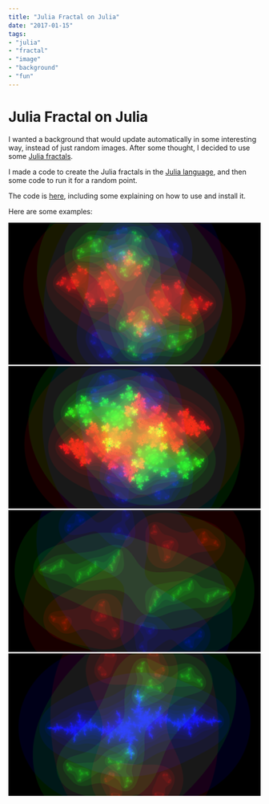 ```yaml
---
title: "Julia Fractal on Julia"
date: "2017-01-15"
tags:
- "julia"
- "fractal"
- "image"
- "background"
- "fun"
---
```


# Julia Fractal on Julia


I wanted a background that would update automatically in some
interesting way, instead of just random images.
After some thought, I decided to use some [Julia
fractals](https://en.wikipedia.org/wiki/Julia_set).

I made a code to create the Julia fractals in the [Julia
language](https://julialang.org), and then some code to run it for a random
point.

The code is [here](https://github.com/abelsiqueira/juliabg), including some
explaining on how to use and install it.

Here are some examples:

![](https://raw.githubusercontent.com/abelsiqueira/juliabg/master/ex1.png)
![](https://raw.githubusercontent.com/abelsiqueira/juliabg/master/ex2.png)
![](https://raw.githubusercontent.com/abelsiqueira/juliabg/master/ex3.png)
![](https://raw.githubusercontent.com/abelsiqueira/juliabg/master/ex4.png)
